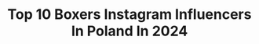 ---
title: Top 10 Boxers Instagram Influencers In Poland In 2024
description: >-
  Find top boxers Instagram influencers in Poland in 2024. Most popular hashtags: #makeup #kosmetyki #makija.
platform: Instagram
hits: 11
text_top: Discover the top-rated Instagram accounts on inBeat.
text_bottom: inBeat aggregates 11 Instagram influencers like this in Poland for you to contact.
profiles:
  - username: "maciej.sulecki"
    fullname: >-
      Maciej Sulęcki
    bio: >-
      Professional Polish boxer 👊 Boxing trainer, dumny tata małej Melanii, przyszły Mistrz Świata 🏆 Współpraca: kontakt@zeroszesc.pl
    location: "Poland"
    followers: 22457
    engagement: 345
    commentsToLikes: 0.027772
    id: ck55j4rt6w9kc0i11zk2cjdmy
    verified: false
    hashtags: "#tatry, #boxing, #giewont, #togetherforewer"
  - username: "milena_urbanska"
    fullname: >-
      m22felton
    bio: >-
      🐍slytherin🐍 🧙🏻‍♀️🧹🔮🦉potterhead🦉🔮🧹🧙🏻‍♀️ 🖤my dog: @weedy_boxer 🖤 🐍pv: @m22felton_priv🐍 🖤tik tok: milena_urbanska(90k+)
    location: "Poland"
    followers: 11349
    engagement: 1573
    commentsToLikes: 0.062137
    id: ckap4nugw831s0i78ttmyf6uz
    verified: false
    hashtags: "#sheingals, #shein, #poland, #piele"
  - username: "artur_szpilka"
    fullname: >-
      Artur Szpilka
    bio: >-
      Professional Heavyweight boxer 🇵🇱📌🐗 Manager Katarzyna Stachura ☎️ +48 609 192 195 📩manager@arturszpilka.com
    location: "Poland"
    followers: 216852
    engagement: 289
    commentsToLikes: 0.013224
    id: ck0vvst0kqlsc0i1972zgwxym
    verified: false
    hashtags: ""
  - username: "dimek.js"
    fullname: >-
      Wojciech 🖖
    bio: >-
      💻 #WebDeveloper 🎮 #Gamer 🌌 #StarWars freak 🥊 #boxer wannabe
    location: "Poland"
    followers: 9052
    engagement: 316
    commentsToLikes: 0.091504
    id: ckap6i1cufxac0i78gqc3xsws
    verified: false
    hashtags: "#dimekjs, #setupinspiration, #software, #logitech"
  - username: "bobaandpiotr"
    fullname: >-
      Boba&Piotr
    bio: >-
      Adventures of Boba & Piotr ☀️🍕🥋🤼‍♀️🏖🎹🎼 🐾+👣=❤️❤️❤️ •••••• FB: boba&piotr YT: Pyotr Vozniak
    location: "Poland"
    followers: 3492
    engagement: 1198
    commentsToLikes: 0.046135
    id: ck8t6vbohetcm0j78acow434b
    verified: false
    hashtags: "#boxernation, #doglovers, #boxerlove, #iloveboxers"
  - username: "wotore.official"
    fullname: >-
      WOTORE
    bio: >-
      WOTORE to 🏆 8-osobowy turniej o 50 000 PLN i wszechstylowe SuperWalki na gołe pięści w niezwykłej oprawie 🦍 Do poddania lub nokautu! 👊 Tylko w PPV⬇️
    location: "Poland"
    followers: 13005
    engagement: 194
    commentsToLikes: 0.020611
    id: ck6tm6tz77a8d0j71kbbywka0
    verified: false
    hashtags: "#nago, #warriors, #valetudo, #kickboxer"
  - username: "agatakolodzinska"
    fullname: >-
      ✨ Agata ✨Kołodzińska
    bio: >-
      ✨𝕯𝖟𝖎𝖊𝖜𝖈𝖟𝖞𝖓𝖆 𝚙𝚛𝚣𝚎𝚜𝚢ł𝚊𝚓ą𝚌𝚊 𝚙𝚘𝚣𝚢𝚝𝚢𝚠𝚗ą 𝚎𝚗𝚎𝚛𝚐𝚒ę✨ ◾-15% Q3Agata15 @sheinofficial ◾Gdańsk🌍Żukowo ◾LIFESTYLE 🌻 MODA ▪️📩 wspolpracagatakolodzinska@gmail.com
    location: "Poland"
    followers: 25771
    engagement: 555
    commentsToLikes: 0.011630
    id: ckaosy73rtjok0i78es2p2k5m
    verified: false
    hashtags: "#plussizefitness, #plussizeoutfit, #makeup, #fashionblogger"
  - username: "paulinakurowska"
    fullname: >-
      𝒫𝒶𝓊𝓁𝒾𝓃𝒶
    bio: >-
      𝓹𝓪𝓻𝓮𝓷𝓽𝓲𝓷𝓰🌸𝓵𝓲𝓯𝓮𝓼𝓽𝔂𝓵𝓮🌸𝓫𝓮𝓪𝓾𝓽𝔂 ♡ 𝓜𝓪𝓶𝓪 𝓐𝓶𝓮𝓵𝓲𝓲 𝓲 𝓕𝓲𝓵𝓲𝓹𝓪  ♡     ℂ𝕠𝕝𝕝𝕒𝕓𝕠𝕣𝕒𝕥𝕚𝕠𝕟 💌 pkurowska88@gmail.com
    location: "Poland"
    followers: 34014
    engagement: 238
    commentsToLikes: 0.029609
    id: ck9wdxm5uhq9y0j78v6cn8lyu
    verified: false
    hashtags: "#aesthetic, #decoinspiration, #flowerstherapy, #fashionstyles4love"
  - username: "jakubroskosz"
    fullname: >-
      Jakub Roskosz
    bio: >-
      Business • Watches • Travels Forbes 30 Under 30 5 brands ↴ @mosquitopl | @ecadeocom | @marlehomecom | @duzerabaty | @mvpmagazyn
    location: "Poland"
    followers: 134520
    engagement: 120
    commentsToLikes: 0.148512
    id: ck5bx7u0tn69n0i11kdibntfe
    verified: false
    hashtags: "#biznes, #car, #watchcollector, #patek"
  - username: "justyna.cz"
    fullname: >-
      Justyna Czorniak - Leszko
    bio: >-
      📩 justyna.cz93@o2.pl ● Rzeszów 🏠 ● #fashion & #beautylover ● #lifestyle ● #sportlover ● marketingowiec w gastro ● żona💍
    location: "Poland"
    followers: 40952
    engagement: 40
    commentsToLikes: 0.012491
    id: ck5zrfos5whsw0i14ethzlpll
    verified: false
    hashtags: "#swimwearfashion, #makeup, #selfie, #bohostyle"
---